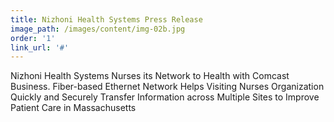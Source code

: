 ```yaml
---
title: Nizhoni Health Systems Press Release
image_path: /images/content/img-02b.jpg
order: '1'
link_url: '#'
---
```



Nizhoni Health Systems Nurses its Network to Health with Comcast Business. Fiber-based Ethernet Network Helps Visiting Nurses Organization Quickly and Securely Transfer Information across Multiple Sites to Improve Patient Care in Massachusetts